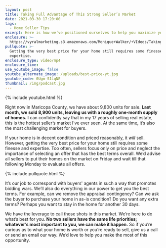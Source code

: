 ```yaml
---
layout: post
title: Taking Full Advantage of This Strong Seller’s Market
date: 2021-03-30 17:20:00
tags:
  - Home Seller Tips
excerpt: Here is how we’ve positioned ourselves to help you maximize your sale.
enclosure: >-
  https://vyralmarketing.s3.amazonaws.com/Monique+Walker/+VIdeos/Taking+Full+Advantage+of+This+Strong+Seller%E2%80%99s+Market.mp4
pullquote: >-
  Getting the very best price for your home still requires some finesse and
  expertise.
enclosure_type: video/mp4
enclosure_time:
use_youtube_image: false
youtube_alternate_image: /uploads/best-price-yt.jpg
youtube_code: 0Ugm-S1LqNE
thumbnail: /img/podcast.jpg
---
```

{% include youtube.html %}

Right now in Maricopa County, we have about 9,800 units for sale. **Last month, we sold 8,900 units, leaving us with a roughly one-month supply of homes.** I can confidently say that in my 17 years of selling real estate, this is the hottest seller’s market I’ve ever seen. At the same time, it’s also the most challenging market for buyers.&nbsp;

If your home is in decent condition and priced reasonably, it *will* sell. However, getting the very best price for your home still requires some finesse and expertise. Too often, sellers focus only on price and neglect the importance of selecting an offer that has the best terms overall. We’d advise all sellers to put their homes on the market on Friday and wait till that following Monday to evaluate all offers.&nbsp;

{% include pullquote.html %}

It’s our job to correspond with buyers' agents in such a way that promotes bidding wars. We’ll also do everything in our power to get you the best terms. For example, can we remove the appraisal contingency? Can we ask the buyer to purchase your home in as-is condition? Do you want any extra terms? Perhaps you want to stay in the home for another 30 days.&nbsp;

We have the leverage to call those shots in this market. We’re here to do what’s best for you. **No two sellers have the same life priorities; whatever’s most important to you, we can make it happen.** So if you’re curious as to what your home is worth or you’re ready to sell, give us a call or send an email our way. We’d love to help you make the most of this opportunity.
